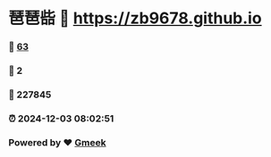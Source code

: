 # 琶琶啙 :link: https://zb9678.github.io 
### :page_facing_up: [63](https://zb9678.github.io/tag.html) 
### :speech_balloon: 2 
### :hibiscus: 227845 
### :alarm_clock: 2024-12-03 08:02:51 
### Powered by :heart: [Gmeek](https://github.com/Meekdai/Gmeek)
